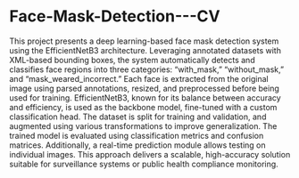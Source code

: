 # Face-Mask-Detection---CV
This project presents a deep learning-based face mask detection system using the EfficientNetB3 architecture. Leveraging annotated datasets with XML-based bounding boxes, the system automatically detects and classifies face regions into three categories: “with_mask,” “without_mask,” and “mask_weared_incorrect.” Each face is extracted from the original image using parsed annotations, resized, and preprocessed before being used for training. EfficientNetB3, known for its balance between accuracy and efficiency, is used as the backbone model, fine-tuned with a custom classification head. The dataset is split for training and validation, and augmented using various transformations to improve generalization. The trained model is evaluated using classification metrics and confusion matrices. Additionally, a real-time prediction module allows testing on individual images. This approach delivers a scalable, high-accuracy solution suitable for surveillance systems or public health compliance monitoring.

